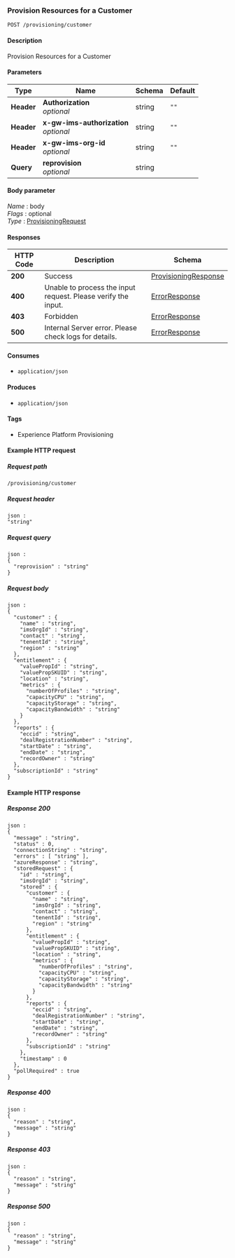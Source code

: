
<a name="provisioncustomer"></a>
### Provision Resources for a Customer
```
POST /provisioning/customer
```


#### Description
Provision Resources for a Customer


#### Parameters

|Type|Name|Schema|Default|
|---|---|---|---|
|**Header**|**Authorization**  <br>*optional*|string|`""`|
|**Header**|**x-gw-ims-authorization**  <br>*optional*|string|`""`|
|**Header**|**x-gw-ims-org-id**  <br>*optional*|string|`""`|
|**Query**|**reprovision**  <br>*optional*|string||


#### Body parameter
*Name* : body  
*Flags* : optional  
*Type* : [ProvisioningRequest](../definitions/ProvisioningRequest.md#provisioningrequest)


#### Responses

|HTTP Code|Description|Schema|
|---|---|---|
|**200**|Success|[ProvisioningResponse](../definitions/ProvisioningResponse.md#provisioningresponse)|
|**400**|Unable to process the input request. Please verify the input.|[ErrorResponse](../definitions/ErrorResponse.md#errorresponse)|
|**403**|Forbidden|[ErrorResponse](../definitions/ErrorResponse.md#errorresponse)|
|**500**|Internal Server error. Please check logs for details.|[ErrorResponse](../definitions/ErrorResponse.md#errorresponse)|


#### Consumes

* `application/json`


#### Produces

* `application/json`


#### Tags

* Experience Platform Provisioning


#### Example HTTP request

##### Request path
```
/provisioning/customer
```


##### Request header
```
json :
"string"
```


##### Request query
```
json :
{
  "reprovision" : "string"
}
```


##### Request body
```
json :
{
  "customer" : {
    "name" : "string",
    "imsOrgId" : "string",
    "contact" : "string",
    "tenentId" : "string",
    "region" : "string"
  },
  "entitlement" : {
    "valuePropId" : "string",
    "valuePropSKUID" : "string",
    "location" : "string",
    "metrics" : {
      "numberOfProfiles" : "string",
      "capacityCPU" : "string",
      "capacityStorage" : "string",
      "capacityBandwidth" : "string"
    }
  },
  "reports" : {
    "eccid" : "string",
    "dealRegistrationNumber" : "string",
    "startDate" : "string",
    "endDate" : "string",
    "recordOwner" : "string"
  },
  "subscriptionId" : "string"
}
```


#### Example HTTP response

##### Response 200
```
json :
{
  "message" : "string",
  "status" : 0,
  "connectionString" : "string",
  "errors" : [ "string" ],
  "azureResponse" : "string",
  "storedRequest" : {
    "id" : "string",
    "imsOrgId" : "string",
    "stored" : {
      "customer" : {
        "name" : "string",
        "imsOrgId" : "string",
        "contact" : "string",
        "tenentId" : "string",
        "region" : "string"
      },
      "entitlement" : {
        "valuePropId" : "string",
        "valuePropSKUID" : "string",
        "location" : "string",
        "metrics" : {
          "numberOfProfiles" : "string",
          "capacityCPU" : "string",
          "capacityStorage" : "string",
          "capacityBandwidth" : "string"
        }
      },
      "reports" : {
        "eccid" : "string",
        "dealRegistrationNumber" : "string",
        "startDate" : "string",
        "endDate" : "string",
        "recordOwner" : "string"
      },
      "subscriptionId" : "string"
    },
    "timestamp" : 0
  },
  "pollRequired" : true
}
```


##### Response 400
```
json :
{
  "reason" : "string",
  "message" : "string"
}
```


##### Response 403
```
json :
{
  "reason" : "string",
  "message" : "string"
}
```


##### Response 500
```
json :
{
  "reason" : "string",
  "message" : "string"
}
```



